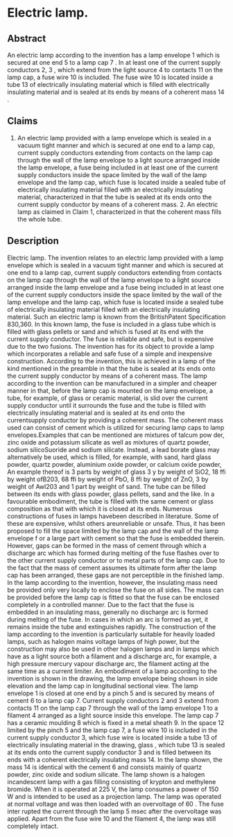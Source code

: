 # Electric lamp.

## Abstract
An electric lamp according to the invention has a lamp envelope 1 which is secured at one end 5 to a lamp cap 7 . In at least one of the current supply conductors 2, 3 , which extend from the light source 4 to contacts 11 on the lamp cap, a fuse wire 10 is included. The fuse wire 10 is located inside a tube 13 of electrically insulating material which is filled with electrically insulating material and is sealed at its ends by means of a coherent mass 14 .

## Claims
1. An electric lamp provided with a lamp envelope which is sealed in a vacuum tight manner and which is secured at one end to a lamp cap, current supply conductors extending from contacts on the lamp cap through the wall of the lamp envelope to a light source arranged inside the lamp envelope, a fuse being included in at least one of the current supply conductors inside the space limited by the wall of the lamp envelope and the lamp cap, which fuse is located inside a sealed tube of electrically insulating material filled with an electrically insulating material, characterized in that the tube is sealed at its ends onto the current supply conductor by means of a coherent mass. 2. An electric lamp as claimed in Claim 1, characterized in that the coherent mass fills the whole tube.

## Description
Electric lamp. The invention relates to an electric lamp provided with a lamp envelope which is sealed in a vacuum tight manner and which is secured at one end to a lamp cap, current supply conductors extending from contacts on the lamp cap through the wall of the lamp envelope to a light source arranged inside the lamp envelope and a fuse being included in at least one of the current supply conductors inside the space limited by the wall of the lamp envelope and the lamp cap, which fuse is located inside a sealed tube of electrically insulating material filled with an electrically insulating material. Such an electric lamp is known from the BritishPatent Specification 830,360. In this known lamp, the fuse is included in a glass tube which is filled with glass pellets or sand and which is fused at its end with the current supply conductor. The fuse is reliable and safe, but is expensive due to the two fusions. The invention has for its object to provide a lamp which incorporates a reliable and safe fuse of a simple and inexpensive construction. According to the invention, this is achieved in a lamp of the kind mentioned in the preamble in that the tube is sealed at its ends onto the current supply conductor by means of a coherent mass. The lamp according to the invention can be manufactured in a simpler and cheaper manner in that, before the lamp cap is mounted on the lamp envelope, a tube, for example, of glass or ceramic material, is slid over the current supply conductor until it surrounds the fuse and the tube is filled with electrically insulating material and is sealed at its end onto the currentsupply conductor by providing a coherent mass. The coherent mass used can consist of cement which is utilized for securing lamp caps to lamp envelopes.Examples that can be mentioned are mixtures of talcum pow der, zinc oxide and potassium silicate as well as mixtures of quartz powder, sodium silicoSuoride and sodium silicate. Instead, a lead borate glass may alternatively be used, which is filled, for example, with sand, hard glass powder, quartz powder, aluminium oxide powder, or calcium oxide powder, An example thereof is 3 parts by weight of glass 3 y by weight of SiO2, 18 ffi by weight ofB203, 68 ffi by weight of PbO, 8 ffi by weight of ZnO, 3 by weight of Awl203 and 1 part by weight of sand. The tube can be filled between its ends with glass powder, glass pellets, sand and the like. In a favourable embodiment, the tube is filled with the same cement or glass composition as that with which it is closed at its ends. Numerous constructions of fuses in lamps havebeen described in literature. Some of these are expensive, whilst others areunreliable or unsafe. Thus, it has been proposed to fill the space limited by the lamp cap and the wall of the lamp envelope f or a large part with cement so that the fuse is embedded therein. However, gaps can be formed in the mass of cement through which a discharge arc which has formed during melting of the fuse flashes over to the other current supply conductor or to metal parts of the lamp cap. Due to the fact that the mass of cement assumes its ultimate form after the lamp cap has been arranged, these gaps are not perceptible in the finished lamp. In the lamp according to the invention, however, the insulating mass need be provided only very locally to enclose the fuse on all sides. The mass can be provided before the lamp cap is fitted so that the fuse can be enclosed completely in a controlled manner. Due to the fact that the fuse is embedded in an insulating mass, generally no discharge arc is formed during melting of the fuse. In cases in which an arc is formed as yet, it remains inside the tube and extinguishes rapidly. The construction of the lamp according to the invention is particularly suitable for heavily loaded lamps, such as halogen mains voltage lamps of high power, but the construction may also be used in other halogen lamps and in lamps which have as a light source both a filament and a discharge arc, for example, a high pressure mercury vapour discharge arc, the filament acting at the same time as a current limiter. An embodiment of a lamp according to the invention is shown in the drawing, the lamp envelope being shown in side elevation and the lamp cap in longitudinal sectional view. The lamp envelope 1 is closed at one end by a pinch 5 and is secured by means of cement 6 to a lamp cap 7. Current supply conductors 2 and 3 extend from contacts 11 on the lamp cap 7 through the wall of the lamp envelope 1 to a filament 4 arranged as a light source inside this envelope. The lamp cap 7 has a ceramic moulding 8 which is fixed in a metal sheath 9. In the space 12 limited by the pinch 5 and the lamp cap 7, a fuse wire 10 is included in the current supply conductor 3, which fuse wire is located inside a tube 13 of electrically insulating material in the drawing, glass , which tube 13 is sealed at its ends onto the current supply conductor 3 and is filled between its ends with a coherent electrically insulating mass 14. In the lamp shown, the mass 14 is identical with the cement 6 and consists mainly of quartz powder, zinc oxide and sodium silicate. The lamp shown is a halogen incandescent lamp with a gas filling consisting of krypton and methylene bromide. When it is operated at 225 V, the lamp consumes a power of 150 W and is intended to be used as a projection lamp. The lamp was operated at normal voltage and was then loaded with an overvoltage of 60 . The fuse inter rupted the current through the lamp 5 msec after the overvoltage was applied. Apart from the fuse wire 10 and the filament 4, the lamp was still completely intact.